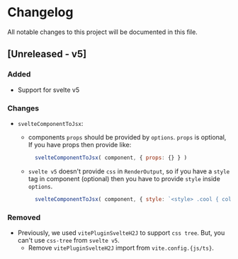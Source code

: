 # Changelog
All notable changes to this project will be documented in this file.

## [Unreleased - v5]

### Added

- Support for svelte v5

### Changes

- `svelteComponentToJsx`:
  - components `props` should be provided by `options`. `props` is optional, If you have props then provide like:

    ```js
      svelteComponentToJsx( component, { props: {} } )
    ```
  - `svelte v5` doesn't provide `css` in `RenderOutput`, so if you have a `style` tag in component (optional) then you have to provide `style` inside `options`.
    
    ```js
      svelteComponentToJsx( component, { style: `<style> .cool { color: blue; } </style>` } )
    ```
    
### Removed

- Previously, we used `vitePluginSvelteH2J` to support `css tree`. But, you can't use `css-tree` from `svelte v5`.
  - Remove `vitePluginSvelteH2J` import from `vite.config.{js/ts}`.